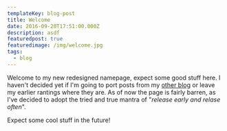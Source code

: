 ```yaml
---
templateKey: blog-post
title: Welcome
date: 2016-09-20T17:51:00.000Z
description: asdf
featuredpost: true
featuredimage: /img/welcome.jpg
tags:
  - blog
---
```

Welcome to my new redesigned namepage, expect some good stuff here. I haven't decided yet if I'm going to port posts from my [other blog](//higherlearning.eu) or leave my earlier rantings where they are. As of now the page is fairly barren, as I've decided to adopt the tried and true mantra of "*release early and relase often*".

Expect some cool stuff in the future!​
